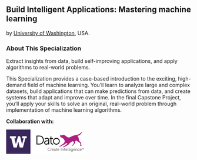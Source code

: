 ## Build Intelligent Applications: Mastering machine learning
by [University of Washington](http://www.washington.edu/), USA.

### About This Specialization
Extract insights from data, build self-improving applications, and apply algorithms to real-world problems.

This Specialization provides a case-based introduction to the exciting, high-demand field of machine learning.
You’ll learn to analyze large and complex datasets, build applications that can make predictions from data, and create systems that adapt and improve over time. In the final Capstone Project, you’ll apply your skills to solve an original, real-world problem through implementation of machine learning algorithms.

**Collaboration with:**

<a href="http://www.washington.edu/"><img src="media/uw-purple-logo.png" alt="UW" width="66" height="66"></a>
<a href="https://dato.com/"><img src="media/dato.png" alt="dato" width="150" height="66"></a>
